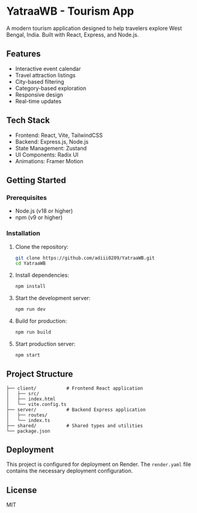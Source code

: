 # YatraaWB - Tourism App

A modern tourism application designed to help travelers explore West Bengal, India. Built with React, Express, and Node.js.

## Features

- Interactive event calendar
- Travel attraction listings
- City-based filtering
- Category-based exploration
- Responsive design
- Real-time updates

## Tech Stack

- Frontend: React, Vite, TailwindCSS
- Backend: Express.js, Node.js
- State Management: Zustand
- UI Components: Radix UI
- Animations: Framer Motion

## Getting Started

### Prerequisites

- Node.js (v18 or higher)
- npm (v9 or higher)

### Installation

1. Clone the repository:
   ```bash
   git clone https://github.com/adiii0209/YatraaWB.git
   cd YatraaWB
   ```

2. Install dependencies:
   ```bash
   npm install
   ```

3. Start the development server:
   ```bash
   npm run dev
   ```

4. Build for production:
   ```bash
   npm run build
   ```

5. Start production server:
   ```bash
   npm start
   ```

## Project Structure

```
├── client/           # Frontend React application
│   ├── src/
│   ├── index.html
│   └── vite.config.ts
├── server/           # Backend Express application
│   ├── routes/
│   └── index.ts
├── shared/           # Shared types and utilities
└── package.json
```

## Deployment

This project is configured for deployment on Render. The `render.yaml` file contains the necessary deployment configuration.

## License

MIT
